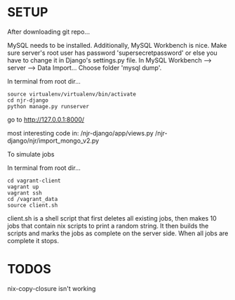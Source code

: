 # SETUP

After downloading git repo...

MySQL needs to be installed.
Additionally, MySQL Workbench is nice.
Make sure server's root user has password 'supersecretpassword' or else you have to change it in Django's settings.py file.
In MySQL Workbench --> server --> Data Import... Choose folder 'mysql dump'.

In terminal from root dir...

```
source virtualenv/virtualenv/bin/activate 
cd njr-django
python manage.py runserver 
```

go to http://127.0.0.1:8000/

most interesting code in:
/njr-django/app/views.py
/njr-django/njr/import_mongo_v2.py

To simulate jobs

In terminal from root dir...

```
cd vagrant-client
vagrant up
vagrant ssh
cd /vagrant_data
source client.sh
```

client.sh is a shell script that first deletes all existing jobs, then makes 10 jobs that contain nix scripts to print a random string. It then builds the scripts and marks the jobs as complete on the server side. When all jobs are complete it stops. 

# TODOS
nix-copy-closure isn't working
